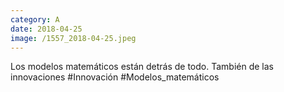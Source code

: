 ```yaml
--- 
category: A 
date: 2018-04-25 
image: /1557_2018-04-25.jpeg 
--- 
```


Los modelos matemáticos están detrás de todo. También de las innovaciones #Innovación #Modelos_matemáticos